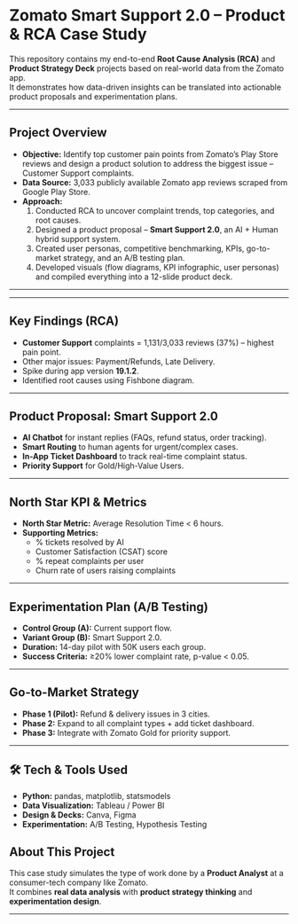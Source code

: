# Zomato Smart Support 2.0 – Product & RCA Case Study

This repository contains my end-to-end **Root Cause Analysis (RCA)** and **Product Strategy Deck** projects based on real-world data from the Zomato app.  
It demonstrates how data-driven insights can be translated into actionable product proposals and experimentation plans.

---

##  Project Overview

- **Objective:** Identify top customer pain points from Zomato’s Play Store reviews and design a product solution to address the biggest issue – Customer Support complaints.
- **Data Source:** 3,033 publicly available Zomato app reviews scraped from Google Play Store.
- **Approach:**
  1. Conducted RCA to uncover complaint trends, top categories, and root causes.
  2. Designed a product proposal – **Smart Support 2.0**, an AI + Human hybrid support system.
  3. Created user personas, competitive benchmarking, KPIs, go-to-market strategy, and an A/B testing plan.
  4. Developed visuals (flow diagrams, KPI infographic, user personas) and compiled everything into a 12-slide product deck.

---


---

##  Key Findings (RCA)

- **Customer Support** complaints = 1,131/3,033 reviews (37%) – highest pain point.
- Other major issues: Payment/Refunds, Late Delivery.
- Spike during app version **19.1.2**.
- Identified root causes using Fishbone diagram.

---

##  Product Proposal: Smart Support 2.0

- **AI Chatbot** for instant replies (FAQs, refund status, order tracking).
- **Smart Routing** to human agents for urgent/complex cases.
- **In-App Ticket Dashboard** to track real-time complaint status.
- **Priority Support** for Gold/High-Value Users.

---

##  North Star KPI & Metrics

- **North Star Metric:** Average Resolution Time < 6 hours.
- **Supporting Metrics:**
  - % tickets resolved by AI
  - Customer Satisfaction (CSAT) score
  - % repeat complaints per user
  - Churn rate of users raising complaints

---

##  Experimentation Plan (A/B Testing)

- **Control Group (A):** Current support flow.
- **Variant Group (B):** Smart Support 2.0.
- **Duration:** 14-day pilot with 50K users each group.
- **Success Criteria:** ≥20% lower complaint rate, p-value < 0.05.

---

##  Go-to-Market Strategy

- **Phase 1 (Pilot):** Refund & delivery issues in 3 cities.
- **Phase 2:** Expand to all complaint types + add ticket dashboard.
- **Phase 3:** Integrate with Zomato Gold for priority support.

---

## 🛠 Tech & Tools Used

- **Python:** pandas, matplotlib, statsmodels
- **Data Visualization:** Tableau / Power BI
- **Design & Decks:** Canva, Figma
- **Experimentation:** A/B Testing, Hypothesis Testing



##  About This Project

This case study simulates the type of work done by a **Product Analyst** at a consumer-tech company like Zomato.  
It combines **real data analysis** with **product strategy thinking** and **experimentation design**.

---




